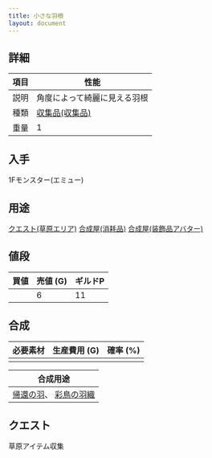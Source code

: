```yaml
---
title: 小さな羽根
layout: document
---
```

## 詳細

|項目|性能|
|---|---|
|説明|角度によって綺麗に見える羽根|
|種類|[収集品(収集品)](収集品(収集品))|
|重量|1|

## 入手

1Fモンスター(エミュー)

## 用途

[クエスト(草原エリア)](クエスト(草原エリア))
[合成屋(消耗品)](合成屋(消耗品))
[合成屋(装飾品アバター)](合成屋(装飾品アバター))

## 値段

|買値|売値 (G)|ギルドP|
|---|---|---|
||6|11|

## 合成

|必要素材|生産費用 (G)|確率 (%)|
|---|---|---|
||||

|合成用途|
|---|
|[帰還の羽](帰還の羽)、 [彩鳥の羽織](彩鳥の羽織)|

## クエスト

草原アイテム収集
